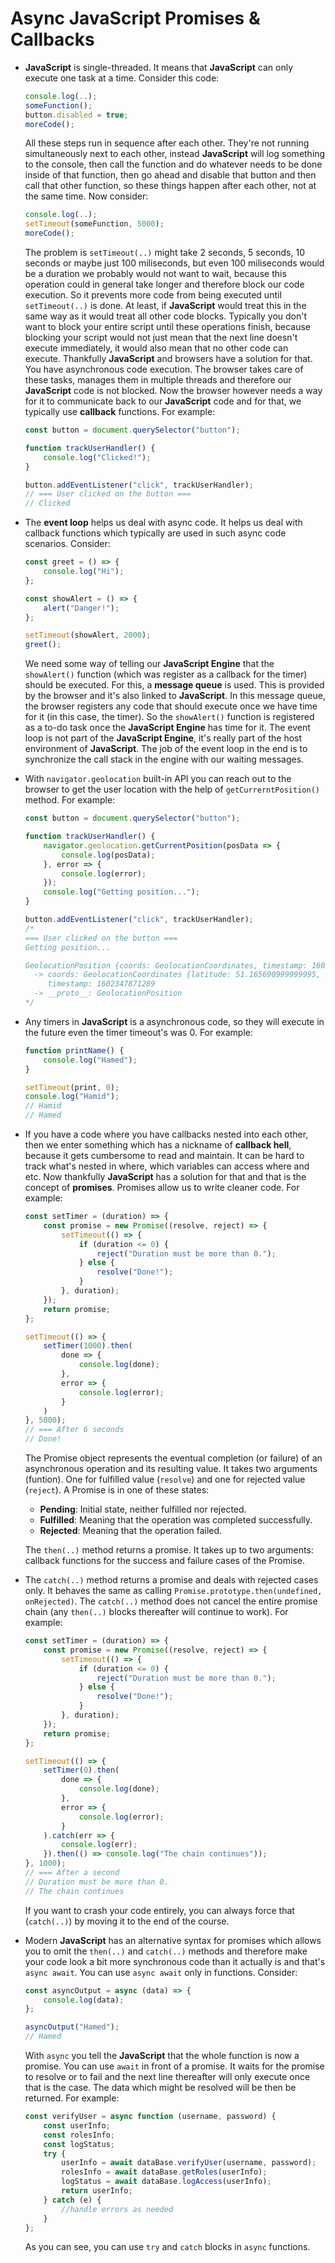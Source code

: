 # Async **JavaScript** Promises & Callbacks

- **JavaScript** is single-threaded. It means that **JavaScript** can only execute one task at a time. Consider this code:

    ```js
    console.log(..);
    someFunction();
    button.disabled = true;
    moreCode();
    ```

    All these steps run in sequence after each other. They're not running simultaneously next to each other, instead **JavaScript** will log something to the console, then call the function and do whatever needs to be done inside of that function, then go ahead and disable that button and then call that other function, so these things happen after each other, not at the same time. Now consider:

    ```js
    console.log(..);
    setTimeout(someFunction, 5000);
    moreCode();
    ```

    The problem is `setTimeout(..)` might take 2 seconds, 5 seconds, 10 seconds or maybe just 100 miliseconds, but even 100 miliseconds would be a duration we probably would not want to wait, because this operation could in general take longer and therefore block our code execution. So it prevents more code from being executed until `setTimeout(..)` is done. At least, if **JavaScript** would treat this in the same way as it would treat all other code blocks. Typically you don't want to block your entire script until these operations finish, because blocking your script would not just mean that the next line doesn't execute immediately, it would also mean that no other code can execute. Thankfully **JavaScript** and browsers have a solution for that. You have asynchronous code execution. The browser takes care of these tasks, manages them in multiple threads and therefore our **JavaScript** code is not blocked. Now the browser however needs a way for it to communicate back to our **JavaScript** code and for that, we typically use **callback** functions. For example:

    ```js
    const button = document.querySelector("button");

    function trackUserHandler() {
        console.log("Clicked!");
    }

    button.addEventListener("click", trackUserHandler);
    // === User clicked on the button ===
    // Clicked
    ```

- The **event loop** helps us deal with async code. It helps us deal with callback functions which typically are used in such async code scenarios. Consider:

    ```js
    const greet = () => {
        console.log("Hi");
    };

    const showAlert = () => {
        alert("Danger!");
    };

    setTimeout(showAlert, 2000);
    greet();
    ```

    We need some way of telling our **JavaScript Engine** that the `showAlert()` function (which was register as a callback for the timer) should be executed. For this, a **message queue** is used. This is provided by the browser and it's also linked to **JavaScript**. In this message queue, the browser registers any code that should execute once we have time for it (in this case, the timer). So the `showAlert()` function is registered as a to-do task once the **JavaScript Engine** has time for it. The event loop is not part of the **JavaScript Engine**, it's really part of the host environment of **JavaScript**. The job of the event loop in the end is to synchronize the call stack in the engine with our waiting messages.
- With `navigator.geolocation` built-in API you can reach out to the browser to get the user location with the help of `getCurrerntPosition()` method. For example:

    ```js
    const button = document.querySelector("button");

    function trackUserHandler() {
        navigator.geolocation.getCurrentPosition(posData => {
            console.log(posData);
        }, error => {
            console.log(error);
        });
        console.log("Getting position...");
    }

    button.addEventListener("click", trackUserHandler);
    /*
    === User clicked on the button ===
    Getting position...

    GeolocationPosition {coords: GeolocationCoordinates, timestamp: 1602347871289}
      -> coords: GeolocationCoordinates {latitude: 51.165690999999995, longitude: 10.451526, altitude: null, accuracy: 272909, altitudeAccuracy: null, …}
         timestamp: 1602347871289
      -> __proto__: GeolocationPosition
    */
    ```

- Any timers in **JavaScript** is a asynchronous code, so they will execute in the future even the timer timeout's was 0. For example:

    ```js
    function printName() {
        console.log("Hamed");
    }

    setTimeout(print, 0);
    console.log("Hamid");
    // Hamid
    // Hamed
    ```

- If you have a code where you have callbacks nested into each other, then we enter something which has a nickname of **callback hell**, because it gets cumbersome to read and maintain. It can be hard to track what's nested in where, which variables can access where and etc. Now thankfully **JavaScript** has a solution for that and that is the concept of **promises**. Promises allow us to write cleaner code. For example:

    ```js
    const setTimer = (duration) => {
        const promise = new Promise((resolve, reject) => {
            setTimeout(() => {
                if (duration <= 0) {
                    reject("Duration must be more than 0.");
                } else {
                    resolve("Done!");
                }
            }, duration);
        });
        return promise;
    };

    setTimeout(() => {
        setTimer(1000).then(
            done => {
                console.log(done);
            },
            error => {
                console.log(error);
            }
        )
    }, 5000);
    // === After 6 seconds
    // Done!
    ```

    The Promise object represents the eventual completion (or failure) of an asynchronous operation and its resulting value. It takes two arguments (funtion). One for fulfilled value (`resolve`) and one for rejected value (`reject`). A Promise is in one of these states:

  - **Pending**: Initial state, neither fulfilled nor rejected.
  - **Fulfilled**: Meaning that the operation was completed successfully.
  - **Rejected**: Meaning that the operation failed.
  
  The `then(..)` method returns a promise. It takes up to two arguments: callback functions for the success and failure cases of the Promise.
- The `catch(..)` method returns a promise and deals with rejected cases only. It behaves the same as calling `Promise.prototype.then(undefined, onRejected)`. The `catch(..)` method does not cancel the entire promise chain (any `then(..)` blocks thereafter will continue to work). For example:

    ```js
    const setTimer = (duration) => {
        const promise = new Promise((resolve, reject) => {
            setTimeout(() => {
                if (duration <= 0) {
                    reject("Duration must be more than 0.");
                } else {
                    resolve("Done!");
                }
            }, duration);
        });
        return promise;
    };

    setTimeout(() => {
        setTimer(0).then(
            done => {
                console.log(done);
            },
            error => {
                console.log(error);
            }
        ).catch(err => {
            console.log(err);
        }).then(() => console.log("The chain continues"));
    }, 1000);
    // === After a second
    // Duration must be more than 0.
    // The chain continues
    ```

    If you want to crash your code entirely, you can always force that (`catch(..)`) by moving it to the end of the course.
- Modern **JavaScript** has an alternative syntax for promises which allows you to omit the `then(..)` and `catch(..)` methods and therefore make your code look a bit more synchronous code than it actually is and that's `async await`. You can use `async await` only in functions. Consider:

    ```js
    const asyncOutput = async (data) => {
        console.log(data);
    };

    asyncOutput("Hamed");
    // Hamed
    ```

    With `async` you tell the **JavaScript** that the whole function is now a promise. You can use `await` in front of a promise. It waits for the promise to resolve or to fail and the next line thereafter will only execute once that is the case. The data which might be resolved will be then be returned. For example:

    ```js
    const verifyUser = async function (username, password) {
        const userInfo;
        const rolesInfo;
        const logStatus;
        try {
            userInfo = await dataBase.verifyUser(username, password);
            rolesInfo = await dataBase.getRoles(userInfo);
            logStatus = await dataBase.logAccess(userInfo);
            return userInfo;
        } catch (e) {
            //handle errors as needed
        }
    };
    ```

    As you can see, you can use `try` and `catch` blocks in `async` functions.

